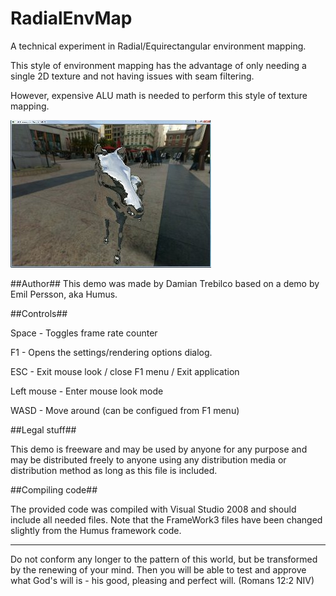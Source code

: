 # RadialEnvMap
A technical experiment in Radial/Equirectangular environment mapping. 

This style of environment mapping has the advantage of only needing a single 2D texture
and not having issues with seam filtering. 

However, expensive ALU math is needed to perform this style of texture mapping. 

![Screenshot](RadialEnvMap.jpg?raw=true "Demo screenshot")

##Author##
This demo was made by Damian Trebilco based on a demo by Emil Persson, aka Humus.


##Controls##

 Space - Toggles frame rate counter

 F1    - Opens the settings/rendering options dialog. 

 ESC   - Exit mouse look / close F1 menu / Exit application

 Left mouse - Enter mouse look mode

 WASD  - Move around (can be configued from F1 menu) 


##Legal stuff##

This demo is freeware and may be used by anyone for any purpose
and may be distributed freely to anyone using any distribution
media or distribution method as long as this file is included.


##Compiling code##

The provided code was compiled with Visual Studio 2008 and should include all needed files.
Note that the FrameWork3 files have been changed slightly from the Humus framework code.

  
___
Do not conform any longer to the pattern of this world, but be transformed by the renewing of your mind.
Then you will be able to test and approve what God's will is - his good, pleasing and perfect will. (Romans 12:2 NIV)

